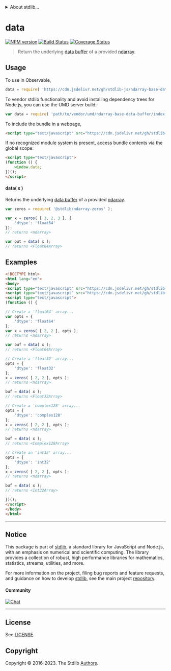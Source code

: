 <!--

@license Apache-2.0

Copyright (c) 2023 The Stdlib Authors.

Licensed under the Apache License, Version 2.0 (the "License");
you may not use this file except in compliance with the License.
You may obtain a copy of the License at

   http://www.apache.org/licenses/LICENSE-2.0

Unless required by applicable law or agreed to in writing, software
distributed under the License is distributed on an "AS IS" BASIS,
WITHOUT WARRANTIES OR CONDITIONS OF ANY KIND, either express or implied.
See the License for the specific language governing permissions and
limitations under the License.

-->


<details>
  <summary>
    About stdlib...
  </summary>
  <p>We believe in a future in which the web is a preferred environment for numerical computation. To help realize this future, we've built stdlib. stdlib is a standard library, with an emphasis on numerical and scientific computation, written in JavaScript (and C) for execution in browsers and in Node.js.</p>
  <p>The library is fully decomposable, being architected in such a way that you can swap out and mix and match APIs and functionality to cater to your exact preferences and use cases.</p>
  <p>When you use stdlib, you can be absolutely certain that you are using the most thorough, rigorous, well-written, studied, documented, tested, measured, and high-quality code out there.</p>
  <p>To join us in bringing numerical computing to the web, get started by checking us out on <a href="https://github.com/stdlib-js/stdlib">GitHub</a>, and please consider <a href="https://opencollective.com/stdlib">financially supporting stdlib</a>. We greatly appreciate your continued support!</p>
</details>

# data

[![NPM version][npm-image]][npm-url] [![Build Status][test-image]][test-url] [![Coverage Status][coverage-image]][coverage-url] <!-- [![dependencies][dependencies-image]][dependencies-url] -->

> Return the underlying [data buffer][@stdlib/ndarray/base/buffer] of a provided [ndarray][@stdlib/ndarray/base/ctor].

<!-- Section to include introductory text. Make sure to keep an empty line after the intro `section` element and another before the `/section` close. -->

<section class="intro">

</section>

<!-- /.intro -->

<!-- Package usage documentation. -->



<section class="usage">

## Usage

To use in Observable,

```javascript
data = require( 'https://cdn.jsdelivr.net/gh/stdlib-js/ndarray-base-data-buffer@umd/browser.js' )
```

To vendor stdlib functionality and avoid installing dependency trees for Node.js, you can use the UMD server build:

```javascript
var data = require( 'path/to/vendor/umd/ndarray-base-data-buffer/index.js' )
```

To include the bundle in a webpage,

```html
<script type="text/javascript" src="https://cdn.jsdelivr.net/gh/stdlib-js/ndarray-base-data-buffer@umd/browser.js"></script>
```

If no recognized module system is present, access bundle contents via the global scope:

```html
<script type="text/javascript">
(function () {
    window.data;
})();
</script>
```

#### data( x )

Returns the underlying [data buffer][@stdlib/ndarray/base/buffer] of a provided [ndarray][@stdlib/ndarray/base/ctor].

```javascript
var zeros = require( '@stdlib/ndarray-zeros' );

var x = zeros( [ 3, 2, 3 ], {
    'dtype': 'float64'
});
// returns <ndarray>

var out = data( x );
// returns <Float64Array>
```

</section>

<!-- /.usage -->

<!-- Package usage notes. Make sure to keep an empty line after the `section` element and another before the `/section` close. -->

<section class="notes">

</section>

<!-- /.notes -->

<!-- Package usage examples. -->

<section class="examples">

## Examples

<!-- eslint no-undef: "error" -->

```html
<!DOCTYPE html>
<html lang="en">
<body>
<script type="text/javascript" src="https://cdn.jsdelivr.net/gh/stdlib-js/ndarray-zeros@umd/browser.js"></script>
<script type="text/javascript" src="https://cdn.jsdelivr.net/gh/stdlib-js/ndarray-base-data-buffer@umd/browser.js"></script>
<script type="text/javascript">
(function () {

// Create a 'float64' array...
var opts = {
    'dtype': 'float64'
};
var x = zeros( [ 2, 2 ], opts );
// returns <ndarray>

var buf = data( x );
// returns <Float64Array>

// Create a 'float32' array...
opts = {
    'dtype': 'float32'
};
x = zeros( [ 2, 2 ], opts );
// returns <ndarray>

buf = data( x );
// returns <Float32Array>

// Create a 'complex128' array...
opts = {
    'dtype': 'complex128'
};
x = zeros( [ 2, 2 ], opts );
// returns <ndarray>

buf = data( x );
// returns <Complex128Array>

// Create an 'int32' array...
opts = {
    'dtype': 'int32'
};
x = zeros( [ 2, 2 ], opts );
// returns <ndarray>

buf = data( x );
// returns <Int32Array>

})();
</script>
</body>
</html>
```

</section>

<!-- /.examples -->

<!-- Section to include cited references. If references are included, add a horizontal rule *before* the section. Make sure to keep an empty line after the `section` element and another before the `/section` close. -->

<section class="references">

</section>

<!-- /.references -->

<!-- Section for related `stdlib` packages. Do not manually edit this section, as it is automatically populated. -->

<section class="related">

</section>

<!-- /.related -->

<!-- Section for all links. Make sure to keep an empty line after the `section` element and another before the `/section` close. -->


<section class="main-repo" >

* * *

## Notice

This package is part of [stdlib][stdlib], a standard library for JavaScript and Node.js, with an emphasis on numerical and scientific computing. The library provides a collection of robust, high performance libraries for mathematics, statistics, streams, utilities, and more.

For more information on the project, filing bug reports and feature requests, and guidance on how to develop [stdlib][stdlib], see the main project [repository][stdlib].

#### Community

[![Chat][chat-image]][chat-url]

---

## License

See [LICENSE][stdlib-license].


## Copyright

Copyright &copy; 2016-2023. The Stdlib [Authors][stdlib-authors].

</section>

<!-- /.stdlib -->

<!-- Section for all links. Make sure to keep an empty line after the `section` element and another before the `/section` close. -->

<section class="links">

[npm-image]: http://img.shields.io/npm/v/@stdlib/ndarray-base-data-buffer.svg
[npm-url]: https://npmjs.org/package/@stdlib/ndarray-base-data-buffer

[test-image]: https://github.com/stdlib-js/ndarray-base-data-buffer/actions/workflows/test.yml/badge.svg?branch=main
[test-url]: https://github.com/stdlib-js/ndarray-base-data-buffer/actions/workflows/test.yml?query=branch:main

[coverage-image]: https://img.shields.io/codecov/c/github/stdlib-js/ndarray-base-data-buffer/main.svg
[coverage-url]: https://codecov.io/github/stdlib-js/ndarray-base-data-buffer?branch=main

<!--

[dependencies-image]: https://img.shields.io/david/stdlib-js/ndarray-base-data-buffer.svg
[dependencies-url]: https://david-dm.org/stdlib-js/ndarray-base-data-buffer/main

-->

[chat-image]: https://img.shields.io/gitter/room/stdlib-js/stdlib.svg
[chat-url]: https://app.gitter.im/#/room/#stdlib-js_stdlib:gitter.im

[stdlib]: https://github.com/stdlib-js/stdlib

[stdlib-authors]: https://github.com/stdlib-js/stdlib/graphs/contributors

[umd]: https://github.com/umdjs/umd
[es-module]: https://developer.mozilla.org/en-US/docs/Web/JavaScript/Guide/Modules

[deno-url]: https://github.com/stdlib-js/ndarray-base-data-buffer/tree/deno
[umd-url]: https://github.com/stdlib-js/ndarray-base-data-buffer/tree/umd
[esm-url]: https://github.com/stdlib-js/ndarray-base-data-buffer/tree/esm
[branches-url]: https://github.com/stdlib-js/ndarray-base-data-buffer/blob/main/branches.md

[stdlib-license]: https://raw.githubusercontent.com/stdlib-js/ndarray-base-data-buffer/main/LICENSE

[@stdlib/ndarray/base/ctor]: https://github.com/stdlib-js/ndarray-base-ctor/tree/umd

[@stdlib/ndarray/base/buffer]: https://github.com/stdlib-js/ndarray-base-buffer/tree/umd

</section>

<!-- /.links -->
